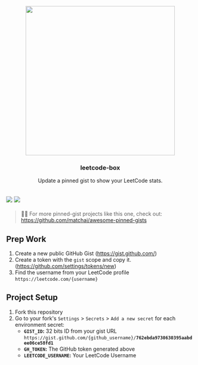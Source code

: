<p align='center'>
  <img width="400" src="assets/sample.png">
  <h3 align="center">leetcode-box</h3>
  <p align="center">Update a pinned gist to show your LeetCode stats.</p>
</p>

![](https://img.shields.io/github/license/puiiyuen/leetcode-box)
![](https://img.shields.io/github/workflow/status/puiiyuen/leetcode-box/Update%20LeetCode%20gist)
---
> 📌✨ For more pinned-gist projects like this one, check out:
>  https://github.com/matchai/awesome-pinned-gists

## Prep Work

1. Create a new public GitHub Gist (https://gist.github.com/)
2. Create a token with the `gist` scope and copy it. (https://github.com/settings/tokens/new)
3. Find the username from your LeetCode profile `https://leetcode.com/{username}`

## Project Setup

1. Fork this repository
2. Go to your fork's `Settings` > `Secrets` > `Add a new secret` for each environment secret:
   - **`GIST_ID`:** 32 bits ID from your gist URL 
     `https://gist.github.com/{github_username}/`**`762ebda9730630395aabdee06ce58fd1`**
   - **`GH_TOKEN`:** The GitHub token generated above
   - **`LEETCODE_USERNAME`:** Your LeetCode Username

